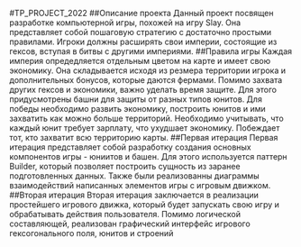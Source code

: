 #TP_PROJECT_2022
##Описание проекта
Данный проект посвящен разработке компьютерной игры, похожей на игру Slay. Она представляет собой пошаговую стратегию с достаточно простыми правилами. Игроки должны расширять свои империи, состоящие из гексов, вступая в битвы с другими империями.
##Правила игры
Каждая империя опредедляется отдельным цветом на карте и имеет свою экономику. Она складывается исходя из резмера территории игрока и дополнительных бонусов, которые даются фермами. Помимо захвата других гексов и экономики, важно уделать время защите. Для этого придусмотрены  башни для защиты от разных типов юнитов. Для победы необходимо развить экономику, построить юнитов и ими захватить как можно больше территорий. Необходимо учитывать, что каждый юнит требует зарплату, что ухудшает экономику. Побеждает тот, кто захватит всю территорию карты.
##Первая итерация
Первая итерация представляет собой разработку создания основных компонентов игры - юниитов и башен. Для этого используется паттерн Builder, который позволяет построить сущность из заранее подготовленных данных. Также были реализованны диаграммы взаимодействий написанных элементов игры с игровым движком.
##Вторая итерация
Вторая итерация заключается в реализации простейшего игрового движка, который будет запускать свою игру и обрабатывать действия пользователя. Помимо логической составляющей, реализован графический интерфейс игрового гексогонального поля, юнитов и строений